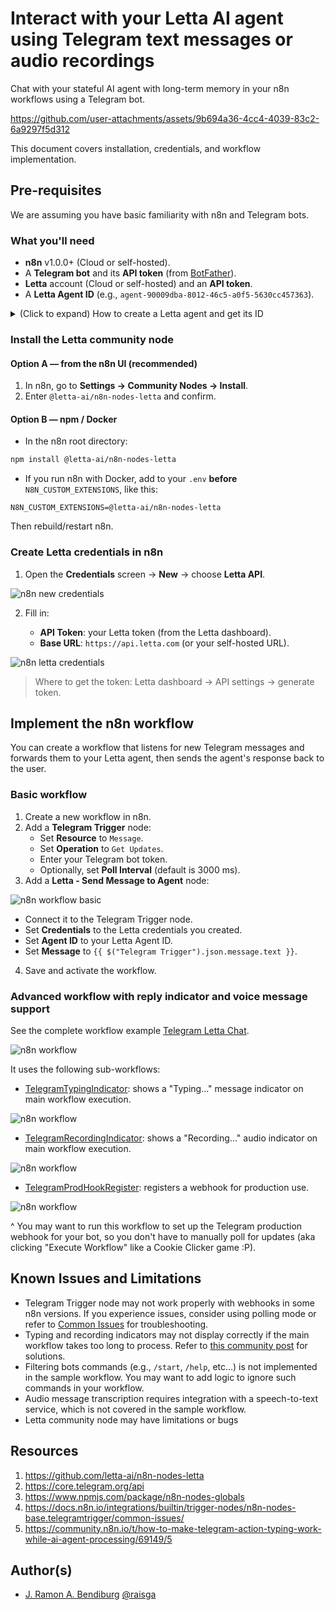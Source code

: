 # Interact with your Letta AI agent using Telegram text messages or audio recordings

Chat with your stateful AI agent with long-term memory in your n8n workflows using a Telegram bot.



https://github.com/user-attachments/assets/9b694a36-4cc4-4039-83c2-6a9297f5d312



This document covers installation, credentials, and workflow implementation.

## Pre-requisites

We are assuming you have basic familiarity with n8n and Telegram bots.

### What you'll need

- **n8n** v1.0.0+ (Cloud or self-hosted).
- A **Telegram bot** and its **API token** (from [BotFather](https://t.me/botfather)).
- **Letta** account (Cloud or self-hosted) and an **API token**.
- A **Letta Agent ID** (e.g., `agent-90009dba-8012-46c5-a0f5-5630cc457363`).
<details>
<summary>
(Click to expand) How to create a Letta agent and get its ID
</summary>

#### To create a Letta agent:

![letta create new agent](./screenshots/letta_create-new-agent.jpg)

#### And get its ID from the agent's page:

![letta dashboard agent id](./screenshots/letta_dashboard-agent-id.jpg)
</details>

### Install the Letta community node

#### Option A — from the n8n UI (recommended)

1. In n8n, go to **Settings → Community Nodes → Install**.
2. Enter `@letta-ai/n8n-nodes-letta` and confirm.

#### Option B — npm / Docker

- In the n8n root directory:

```bash
npm install @letta-ai/n8n-nodes-letta
```

- If you run n8n with Docker, add to your `.env` **before** `N8N_CUSTOM_EXTENSIONS`, like this:

```
N8N_CUSTOM_EXTENSIONS=@letta-ai/n8n-nodes-letta
```

Then rebuild/restart n8n.

### Create Letta credentials in n8n

1. Open the **Credentials** screen → **New** → choose **Letta API**.

![n8n new credentials](./screenshots/n8n_new-cred.jpg)

2. Fill in:

   - **API Token**: your Letta token (from the Letta dashboard).
   - **Base URL**: `https://api.letta.com` (or your self-hosted URL).

![n8n letta credentials](./screenshots/n8n_letta-cred.jpg)

> Where to get the token: Letta dashboard → API settings → generate token.

## Implement the n8n workflow

You can create a workflow that listens for new Telegram messages and forwards them to your Letta agent, then sends the agent's response back to the user.

### Basic workflow

1. Create a new workflow in n8n.
2. Add a **Telegram Trigger** node:
   - Set **Resource** to `Message`.
   - Set **Operation** to `Get Updates`.
   - Enter your Telegram bot token.
   - Optionally, set **Poll Interval** (default is 3000 ms).
3. Add a **Letta - Send Message to Agent** node:

![n8n workflow basic](./screenshots/n8n_search-letta-node.jpg)

   - Connect it to the Telegram Trigger node.
   - Set **Credentials** to the Letta credentials you created.
   - Set **Agent ID** to your Letta Agent ID.
   - Set **Message** to `{{ $("Telegram Trigger").json.message.text }}`.
4. Save and activate the workflow.

### Advanced workflow with reply indicator and voice message support

See the complete workflow example [Telegram Letta Chat](./workflows/APP_TelegramLettaChat.json).

![n8n workflow](./screenshots/n8n_wf-telegram-letta-chat.jpg)

It uses the following sub-workflows:

- [TelegramTypingIndicator](./workflows/UTL_TelegramTypingIndicator.json): shows a "Typing..." message indicator on main workflow execution.

![n8n workflow](./screenshots/n8n_wf-telegram-typing-indicator.jpg)

- [TelegramRecordingIndicator](./workflows/UTL_TelegramRecordingIndicator.json): shows a "Recording..." audio indicator on main workflow execution.

![n8n workflow](./screenshots/n8n_wf-telegram-recording-indicator.jpg)

- [TelegramProdHookRegister](./workflows/UTL_TelegramProdHookRegister.json): registers a webhook for production use.

![n8n workflow](./screenshots/n8n_wf-telegram-prod-hook-register.jpg)

^ You may want to run this workflow to set up the Telegram production webhook for your bot, so you don't have to manually poll for updates (aka clicking "Execute Workflow" like a Cookie Clicker game :P).

## Known Issues and Limitations

- Telegram Trigger node may not work properly with webhooks in some n8n versions. If you experience issues, consider using polling mode or refer to [Common Issues](https://docs.n8n.io/integrations/builtin/trigger-nodes/n8n-nodes-base.telegramtrigger/common-issues/) for troubleshooting.
- Typing and recording indicators may not display correctly if the main workflow takes too long to process. Refer to [this community post](https://community.n8n.io/t/how-to-make-telegram-action-typing-work-while-ai-agent-processing/69149/5) for solutions.
- Filtering bots commands (e.g., `/start`, `/help`, etc...) is not implemented in the sample workflow. You may want to add logic to ignore such commands in your workflow.
- Audio message transcription requires integration with a speech-to-text service, which is not covered in the sample workflow.
- Letta community node may have limitations or bugs

## Resources

1. https://github.com/letta-ai/n8n-nodes-letta
2. https://core.telegram.org/api
3. https://www.npmjs.com/package/n8n-nodes-globals
4. https://docs.n8n.io/integrations/builtin/trigger-nodes/n8n-nodes-base.telegramtrigger/common-issues/
5. https://community.n8n.io/t/how-to-make-telegram-action-typing-work-while-ai-agent-processing/69149/5

## Author(s)

- [J. Ramon A. Bendiburg](https://github.com/jraleman) [@raisga](https://raisga.com/)
